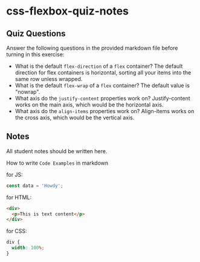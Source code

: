 # css-flexbox-quiz-notes

## Quiz Questions

Answer the following questions in the provided markdown file before turning in this exercise:

- What is the default `flex-direction` of a `flex` container?
  The default direction for flex containers is horizontal, sorting all your items into the same row unless wrapped.
- What is the default `flex-wrap` of a `flex` container?
  The default value is "nowrap".
- What axis do the `justify-content` properties work on?
  Justify-content works on the main axis, which would be the horizontal axis.
- What axis do the `align-items` properties work on?
  Align-items works on the cross axis, which would be the vertical axis.

## Notes

All student notes should be written here.

How to write `Code Examples` in markdown

for JS:

```javascript
const data = 'Howdy';
```

for HTML:

```html
<div>
  <p>This is text content</p>
</div>
```

for CSS:

```css
div {
  width: 100%;
}
```

